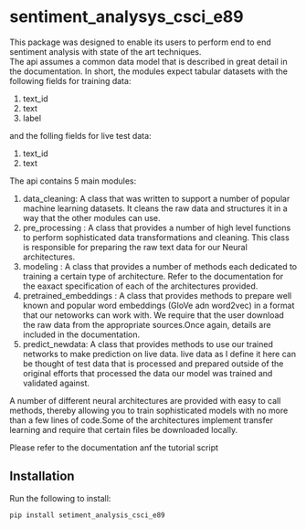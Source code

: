# sentiment_analysys_csci_e89

This package was designed to enable its users to perform end to end sentiment analysis with state of the art techniques.  
The api assumes a common data model that is described in great detail in the
documentation. In short, the modules expect tabular datasets with the following fields for training data:
 1. text_id    
 2. text    
 3. label    

 and the folling fields for live test data:  
 1. text_id    
 2. text    

The api contains 5 main modules:    
 1. data_cleaning: A class that was written to support a number of popular machine learning datasets. It cleans the raw data and
 structures it in a way that the other modules can use.  
 2. pre_processing : A class that provides a number of high level functions to perform sophisticated data transformations and cleaning.    This class is responsible for preparing the raw text data for our Neural architectures.    
 3. modeling : A class that provides a number of methods each dedicated to training a certain type of architecture. Refer to the documentation for the eaxact specification of each of the architectures provided.  
 4. pretrained_embeddings : A class that provides methods to prepare well known and popular word embeddings (GloVe adn word2vec) in a format that our netoworks can work with. We require that the user download the raw data from the appropriate sources.Once again, details are included in the documentation.  
 5. predict_newdata: A class that provides methods to use our trained networks to make prediction on live data. live data as I define it here can be thought of test data that is processed and prepared outside of the original efforts that processed the data our model was trained and validated against.  

 A number of different neural architectures are provided with easy to call methods, thereby allowing you to train sophisticated models with no more than a few lines of code.Some of the architectures implement transfer learning and require that certain files be downloaded
 locally.  

 Please refer to the documentation anf the tutorial script  

 ## Installation  
 Run the following to install:  

 ```python
 pip install setiment_analysis_csci_e89
 ```
